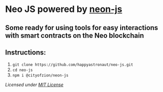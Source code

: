 # Neo JS powered by [neon-js](https://github.com/CityOfZion/neon-js)
**Some ready for using tools for easy interactions with smart contracts on the Neo blockchain**
--
## Instructions:

1. `git clone https://github.com/happyastronaut/neo-js.git`
2. `cd neo-js`
3. `npm i @cityofzion/neon-js`

*Licensed under [MIT License](LICENSE)*
